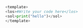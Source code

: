 ```python test.py -r 'python test.py'
<template>
<los>#Write your code here</los>
<sol>print("hello")</sol>
</template>
```